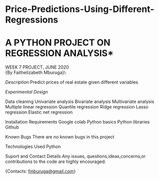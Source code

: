 # Price-Predictions-Using-Different-Regressions
# A PYTHON PROJECT ON REGRESSION ANALYSIS*
WEEK 7 PROJECT, JUNE 2020\
{By Faithelizabeth Mburuga}\

*Description*
Predict prices of real estate given different variables

*Experimental Design*

Data cleaning
Univariate analysis
Bivariate analysis
Multivariate analysis
Multiple linear regression
Quantile regression
Ridge regression
Lasso regression
Elastic net regression

Installation Requirements
Google colab
Python basics
Python libraries
Github

Known Bugs
There are no known bugs in this project

Technologies Used
Python

Suport and Contact Details
Any issues, questions,ideas,concerns,or contributions to the code are highly encouraged.

{Contacts: fmburuga@gmail.com}
